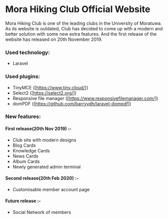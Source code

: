 # Mora Hiking Club Official Website
Mora Hiking Club is one of the leading clubs in the University of Moratuwa. As its website is outdated, Club has decided to come up with a modern and better solution with some new extra features. And the first release of the website has released on 20th November 2019.

### Used technology:
- Laravel

### Used plugins:
- TinyMCE ([https://www.tiny.cloud/])
- Select2 ([https://select2.org/])
- Responsive file manager ([https://www.responsivefilemanager.com/])
- domPDF ([https://github.com/barryvdh/laravel-dompdf])

### New features:
#### First release(20th Nov 2019) :-
- Club site with modern designs
- Blog Cards
- Knowledge Cards
- News Cards
- Album Cards
- Newly generated admin terminal

#### Second release(20th Feb 2020) :-
- Customisable member account page

#### Future release :-
- Social Network of members
